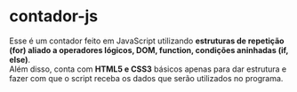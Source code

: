 # contador-js
Esse é um contador feito em JavaScript utilizando <strong>estruturas de repetição (for) aliado a operadores lógicos, DOM, function, condições aninhadas (if, else)</strong>.<br>Além disso, conta com <strong>HTML5 e CSS3</strong> básicos apenas para dar estrutura e fazer com que o script receba os dados que serão utilizados no programa.
